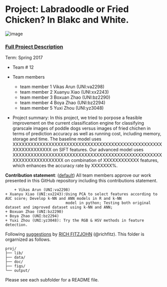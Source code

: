 # Project: Labradoodle or Fried Chicken? In Blakc and White. 
![image](figs/poodleKFC.jpg)

### [Full Project Description](doc/project3_desc.html)

Term: Spring 2017

+ Team # 12
+ Team members
	+ team member 1  Vikas Arun (UNI:va2298)
	+ team member 2  Xuanyu Xiao (UNI:xx2243)
	+ team member 3  Boxuan Zhao (UNI:bz2290)
	+ team member 4  Boya Zhao (UNI:bz2294)
	+ team member 5  Yuxi Zhou (UNI:yz3048)

+ Project summary: In this project, we tried to porpose a feasible improvement on the current classification engine for classifying grarscale images of poddle dogs versus images of fried chichen in terms of prediction accuracy as well as running cost, including memory, storage and time. The baseline model uses XXXXXXXXXXXXXXXXXXXXXXXXXXXXXXXXXXXXXXXXXXXXXXXXXXXXXXXXXXXXXXX on SIFT features. Our advanced model uses XXXXXXXXXXXXXXXXXXXXXXXXXXXXXXXXXXXXXXXXXXXXXXXXXXXXXXXXXXXXXXXXXXX on combination of XXXXXXXXXXXX features, which enhances the accuracy rate by XXXXXXX%.

	
**Contribution statement**: ([default](doc/a_note_on_contributions.md)) All team members approve our work presented in this GitHub repository including this contributions statement. 

        + Vikas Arun (UNI:va2298)
	+ Xuanyu Xiao (UNI:xx2243):Using PCA to select features according to AUC score; Develop k-NN and ANN models in R and k-NN 
	                           model in python; Testing both original dataset and improved dataset using k-NN and ANN;
	+ Boxuan Zhao (UNI:bz2290)
	+ Boya Zhao (UNI:bz2294)
	+ Yuxi Zhou (UNI:yz3048): Try the RGB & HSV methods in feature detection.

Following [suggestions](http://nicercode.github.io/blog/2013-04-05-projects/) by [RICH FITZJOHN](http://nicercode.github.io/about/#Team) (@richfitz). This folder is orgarnized as follows.

```
proj/
├── lib/
├── data/
├── doc/
├── figs/
└── output/
```

Please see each subfolder for a README file.
